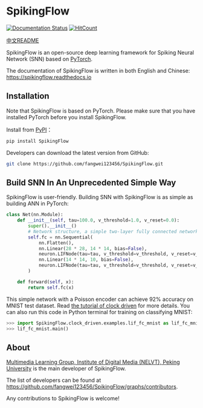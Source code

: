 # SpikingFlow

[![Documentation Status](https://readthedocs.org/projects/spikingflow/badge/?version=latest)](https://spikingflow.readthedocs.io/zh_CN/latest)
[![HitCount](http://hits.dwyl.com/fangwei123456/SpikingFlow.svg)](http://hits.dwyl.com/fangwei123456/SpikingFlow)

[中文README](https://github.com/fangwei123456/SpikingFlow/blob/master/README_cn.md)

SpikingFlow is an open-source deep learning framework for Spiking Neural Network (SNN) based on [PyTorch](https://pytorch.org/).

The documentation of SpikingFlow is written in both English and Chinese: https://spikingflow.readthedocs.io

## Installation

Note that SpikingFlow is based on PyTorch. Please make sure that you have installed PyTorch before you install SpikingFlow.

Install from [PyPI](https://pypi.org/project/SpikingFlow/)：

```bash
pip install SpikingFlow
```

Developers can download the latest version from GitHub:

```bash
git clone https://github.com/fangwei123456/SpikingFlow.git
```

## Build SNN In An Unprecedented Simple Way

SpikingFlow is user-friendly. Building SNN with SpikingFlow is as simple as building ANN in PyTorch:

```python
class Net(nn.Module):
    def __init__(self, tau=100.0, v_threshold=1.0, v_reset=0.0):
        super().__init__()
        # Network structure, a simple two-layer fully connected network, each layer is followed by LIF neurons
        self.fc = nn.Sequential(
            nn.Flatten(),
            nn.Linear(28 * 28, 14 * 14, bias=False),
            neuron.LIFNode(tau=tau, v_threshold=v_threshold, v_reset=v_reset),
            nn.Linear(14 * 14, 10, bias=False),
            neuron.LIFNode(tau=tau, v_threshold=v_threshold, v_reset=v_reset)
        )

    def forward(self, x):
        return self.fc(x)
```

This simple network with a Poisson encoder can achieve 92% accuracy on MNIST test dataset. Read [the tutorial of clock driven](https://spikingflow.readthedocs.io/zh_CN/latest/tutorial_en.clock_driven.html) for more details. You can also run this code in Python terminal for training on classifying MNIST:

```python
>>> import SpikingFlow.clock_driven.examples.lif_fc_mnist as lif_fc_mnist
>>> lif_fc_mnist.main()
```

## About

[Multimedia Learning Group, Institute of Digital Media (NELVT), Peking University](https://pkuml.org/) is the main developer of SpikingFlow.

The list of developers can be found at https://github.com/fangwei123456/SpikingFlow/graphs/contributors.

Any contributions to SpikingFlow is welcome!